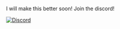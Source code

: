 I will make this better soon! Join the discord!

[<img align="top" alt="Discord" src="https://img.shields.io/badge/Discord-5165f6?style=for-the-badge&logo=discord&logoColor=white" />](https://discord.com/user/914934929069072414)
